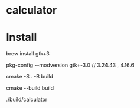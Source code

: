 # calculator

# Install
brew install gtk+3

pkg-config --modversion gtk+-3.0
// 3.24.43 ,  4.16.6

cmake -S . -B build 

cmake --build build

./build/calculator
